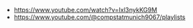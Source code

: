 - https://www.youtube.com/watch?v=Ixl3nykKG9M
- https://www.youtube.com/@compstatmunich9067/playlists
